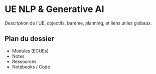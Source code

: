 # UE NLP & Generative AI
Description de l’UE, objectifs, barème, planning, et liens utiles globaux.

## Plan du dossier
- Modules (ECUEs)
- Notes
- Ressources
- Notebooks / Code
